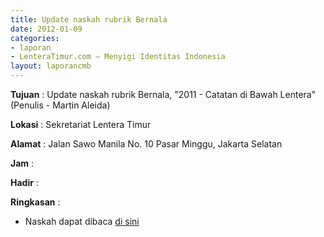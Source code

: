 ```yaml
---
title: Update naskah rubrik Bernala
date: 2012-01-09
categories:
- laporan
- LenteraTimur.com – Menyigi Identitas Indonesia
layout: laporancmb
---
```


**Tujuan** : Update naskah rubrik Bernala, "2011 - Catatan di Bawah Lentera" (Penulis - Martin Aleida)

**Lokasi** : Sekretariat Lentera Timur

**Alamat** : Jalan Sawo Manila No. 10 Pasar Minggu, Jakarta Selatan

**Jam** : 

**Hadir** : 

**Ringkasan** : 
* Naskah dapat dibaca [di sini](http://www.lenteratimur.com/2012/01/2011-catatan-di-bawah-lentera/)
